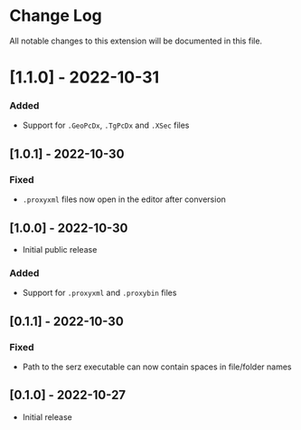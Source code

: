# Change Log

All notable changes to this extension will be documented in this file.

# [1.1.0] - 2022-10-31
### Added
- Support for `.GeoPcDx`, `.TgPcDx` and `.XSec` files

## [1.0.1] - 2022-10-30
### Fixed
- `.proxyxml` files now open in the editor after conversion

## [1.0.0] - 2022-10-30
- Initial public release
### Added
- Support for `.proxyxml` and `.proxybin` files

## [0.1.1] - 2022-10-30
### Fixed
- Path to the serz executable can now contain spaces in file/folder names

## [0.1.0] - 2022-10-27
- Initial release
